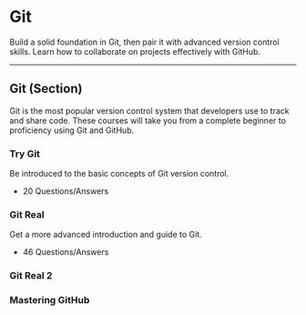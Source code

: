 # Git 

Build a solid foundation in Git, then pair it with advanced version control skills. Learn how to collaborate on projects effectively with GitHub.

---

## Git (Section)

Git is the most popular version control system that developers use to track and share code. These courses will take you from a complete beginner to proficiency using Git and GitHub.

### **Try Git**

Be introduced to the basic concepts of Git version control.

* 20 Questions/Answers

### **Git Real**

Get a more advanced introduction and guide to Git.

* 46 Questions/Answers

### **Git Real 2**

### **Mastering GitHub**